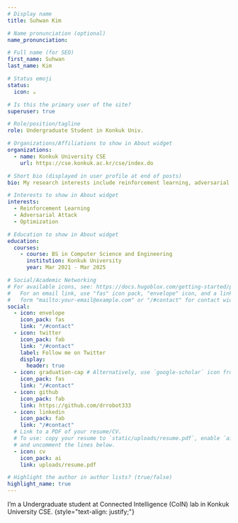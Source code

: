 ```yaml
---
# Display name
title: Suhwan Kim

# Name pronunciation (optional)
name_pronunciation:

# Full name (for SEO)
first_name: Suhwan
last_name: Kim

# Status emoji
status:
  icon: ☕️

# Is this the primary user of the site?
superuser: true

# Role/position/tagline
role: Undergraduate Student in Konkuk Univ.

# Organizations/Affiliations to show in About widget
organizations:
  - name: Konkuk University CSE
    url: https://cse.konkuk.ac.kr/cse/index.do

# Short bio (displayed in user profile at end of posts)
bio: My research interests include reinforcement learning, adversarial attack and optimization.

# Interests to show in About widget
interests:
  - Reinforcement Learning
  - Adversarial Attack
  - Optimization

# Education to show in About widget
education:
  courses:
    - course: BS in Computer Science and Engineering
      institution: Konkuk University
      year: Mar 2021 - Mar 2025

# Social/Academic Networking
# For available icons, see: https://docs.hugoblox.com/getting-started/page-builder/#icons
#   For an email link, use "fas" icon pack, "envelope" icon, and a link in the
#   form "mailto:your-email@example.com" or "/#contact" for contact widget.
social:
  - icon: envelope
    icon_pack: fas
    link: "/#contact"
  - icon: twitter
    icon_pack: fab
    link: "/#contact"
    label: Follow me on Twitter
    display:
      header: true
  - icon: graduation-cap # Alternatively, use `google-scholar` icon from `ai` icon pack
    icon_pack: fas
    link: "/#contact"
  - icon: github
    icon_pack: fab
    link: https://github.com/drrobot333
  - icon: linkedin
    icon_pack: fab
    link: "/#contact"
  # Link to a PDF of your resume/CV.
  # To use: copy your resume to `static/uploads/resume.pdf`, enable `ai` icons in `params.yaml`,
  # and uncomment the lines below.
  - icon: cv
    icon_pack: ai
    link: uploads/resume.pdf

# Highlight the author in author lists? (true/false)
highlight_name: true
---
```


I’m a Undergraduate student at Connected Intelligence (CoIN) lab in Konkuk University CSE.
{style="text-align: justify;"}
